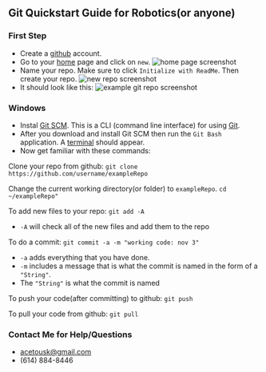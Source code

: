 ## Git Quickstart Guide for Robotics(or anyone)

### First Step

 - Create a [github](https://github.com/join?source=header-home) account. 
- Go to your [home](https://github.com) page and click on `new`.
![home page screenshot](https://i.imgur.com/UFhovhZ.png)
- Name your repo. Make sure to click `Initialize with ReadMe`. Then create your repo. 
![new repo screenshot](https://i.imgur.com/mWE2bzE.png)
- It should look like this:
![example git repo screenshot](https://i.imgur.com/2AjcdRU.png)

### Windows
- Instal [Git SCM](https://git-scm.com/downloads). This is a CLI (command line interface) for using [Git](https://www.atlassian.com/git/tutorials/what-is-git). 
- After you download and install Git SCM then run the `Git Bash` application. A [terminal](https://www.git-tower.com/blog/command-line-cheat-sheet/) should appear.
- Now get familiar with these commands:

Clone your repo from github:
```git clone https://github.com/username/exampleRepo```

Change the current working directory(or folder) to `exampleRepo`. 
```cd ~/exampleRepo"```

To add new files to your repo:
```git add -A```

 - `-A` will check all of the new files and add them to the repo

To do a commit:
```git commit -a -m "working code: nov 3" ```
- `-a` adds everything that you have done. 
 - `-m` includes a message that is what the commit is 
named in the form of a `"String"`.
 -  The `"String"` is what the commit is named

To push your code(after committing) to github:
```git push```

To pull your code from github:
```git pull```

### Contact Me for Help/Questions
- [acetousk@gmail.com](mailto:acetousk@gmail.com)
- (614) 884-8446
